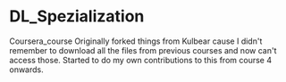 # DL_Spezialization
Coursera_course
Originally forked things from Kulbear cause I didn't remember to download all the files from previous courses and now can't access those. Started to do my own contributions to this from course 4 onwards.
